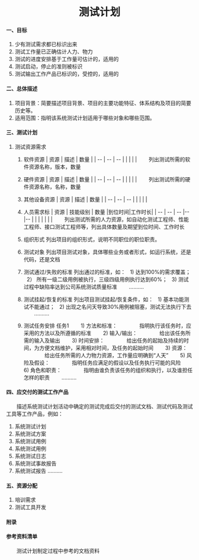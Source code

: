 <style>
h1,h3{
    text-align:center
}
</style>

# 测试计划
#### 一、目标
1. 少有测试需求都已标识出来
2. 测试工作量已正确估计人力、物力
3. 测试的进度安排基于工作量可估计的，适用的
4. 测试启动，停止的准则被标识
5. 测试输出工作产品已标识的，受控的，适用的

#### 二、总体描述
1. 项目背景：简要描述项目背景、项目的主要功能特征、体系结构及项目的简要历史等。
2. 适用范围：指明该系统测试计划适用于哪些对象和哪些范围。
#### 三、测试计划
1. 测试资源需求
    1. 软件资源
   | 资源 | 描述   | 数量   |
   | --   | --    | --     |
   |&nbsp;|       |        |
    &emsp;&emsp;列出测试所需的软件资源名称，版本，数量
   2. 硬件资源
   | 资源 | 描述   | 数量   |
   | --   | --    | --     |
   |&nbsp;|       |        |
    &emsp;&emsp;列出测试所需的硬件资源名称，名称，数量
    3. 其他设备资源
   | 资源  | 描述   | 数量   |
   | --   | --    | --     |
   |&nbsp;|       |        |
  
    4. 人员需求标
   | 资源 | 技能级别 | 数量 |到位时间|工作时长|
   | --   | --    | --     |--     |--     |
   |&nbsp;|       |        |       |       |
    &emsp;&emsp;列出测试所需的人力资源，如自动化测试工程师、性能工程师、接口测试工程师等，列出具体数量及期望到位时间、工作时长
    
    5. 组织形式
        列出项目的组织形式，说明不同职位的职位职责。
    6. 测试对象
        列出项目测试对象，具体哪些业务或者形式，如运行系统，还是代码，还是文档
    7. 测试通过/失败的标准
        列出通过的标准，如：
        &nbsp;&nbsp;1)  达到100%的需求覆盖；
        &nbsp;&nbsp;2） 所有一级二级用例被执行，三级四级用例执行达到60%；
        &nbsp;&nbsp;3)  测试过程中缺陷率达到公司系统测试质量标准
        &emsp;&emsp;..........
    8. 测试挂起/恢复的标准
        列出项目测试挂起/恢复条件，如：
        &nbsp;&nbsp;1)  基本功能测试不能通过；
        &nbsp;&nbsp;2)  出现之名问天导致30%用例被阻塞，测试无法执行下去
        &emsp;&emsp;..........
    9. 测试任务安排
        任务1
        &emsp;&emsp;1)  方法和标准：
        &emsp;&emsp;&emsp;&emsp;指明执行该任务时，应采用的方法以及所遵循的标准
        &emsp;&emsp;2)  输入/输出：
        &emsp;&emsp;&emsp;&emsp;给出该任务所需的输入及输出
        &emsp;&emsp;3)  时间安排：
        &emsp;&emsp;&emsp;&emsp;给出任务的起始及持续的时间，为方便文档维护，采用相对时间，及任务的起始时间
        &emsp;&emsp;3)  资源：
        &emsp;&emsp;&emsp;&emsp;给出任务所需的人力物力资源，工作量应明确到“人天”
        &emsp;&emsp;5)  风险及假设：
        &emsp;&emsp;&emsp;&emsp;指明任务应满足的假设以及任务执行可能的风险
        &emsp;&emsp;6)  角色和职责：
        &emsp;&emsp;&emsp;&emsp;指明由谁负责该任务的组织和执行，以及谁担任怎样的职责
        &emsp;&emsp;..........
#### 四、应交付的测试工作产品
&emsp;&emsp;描述系统测试计划活动中确定的测试完成后交付的测试文档、测试代码及测试工具等工作产品，例如：
1. 系统测试计划
2. 系统测试方案
3. 系统测试用例
4. 系统测试用例
5. 系统测试日志
6. 系统测试事故报告
7. 系统测试报告
..........

#### 五、资源分配
1. 培训需求
2. 测试工具开发
#### 附录
#### 参考资料清单
&emsp;&emsp;测试计划制定过程中参考的文档资料
